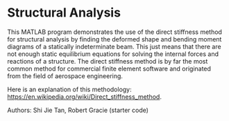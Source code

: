 # Structural Analysis

This MATLAB program demonstrates the use of the direct stiffness method for structural analysis by finding the deformed shape and bending moment diagrams of a statically indeterminate beam. This just means that there are not enough static equilibrium equations for solving the internal forces and reactions of a structure. 
The direct stiffness method is by far the most common method for commercial finite element software and originated from the field of aerospace engineering. 

Here is an explanation of this methodology: https://en.wikipedia.org/wiki/Direct_stiffness_method. 

Authors: Shi Jie Tan, Robert Gracie (starter code)
